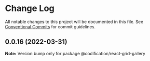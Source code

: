 # Change Log

All notable changes to this project will be documented in this file.
See [Conventional Commits](https://conventionalcommits.org) for commit guidelines.

## 0.0.16 (2022-03-31)

**Note:** Version bump only for package @codification/react-grid-gallery
